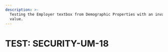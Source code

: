 ```yaml
---
description: >-
  Testing the Employer textbox from Demographic Properties with an invalid
  value.
---
```


# TEST: SECURITY-UM-18

